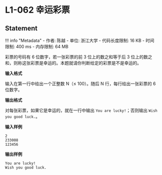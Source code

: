 
# L1-062 幸运彩票

## Statement

!!! info "Metadata"
    - 作者: 陈越
    - 单位: 浙江大学
    - 代码长度限制: 16 KB
    - 时间限制: 400 ms
    - 内存限制: 64 MB

彩票的号码有 6 位数字，若一张彩票的前 3 位上的数之和等于后 3 位上的数之和，则称这张彩票是幸运的。本题就请你判断给定的彩票是不是幸运的。

**输入格式**

输入在第一行中给出一个正整数 N（$\le$ 100）。随后 N 行，每行给出一张彩票的 6 位数字。

**输出格式**

对每张彩票，如果它是幸运的，就在一行中输出 `You are lucky!`；否则输出 `Wish you good luck.`。

**输入样例**
```plaintext
2
233008
123456
```

**输出样例**
```plaintext
You are lucky!
Wish you good luck.
```

